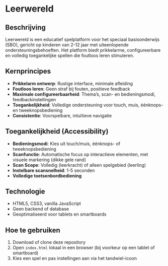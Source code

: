# Leerwereld

## Beschrijving
Leerwereld is een educatief spelplatform voor het speciaal basisonderwijs (SBO), gericht op kinderen van 2-12 jaar met uiteenlopende ondersteuningsbehoeften. Het platform biedt prikkelarme, configureerbare en volledig toegankelijke spellen die foutloos leren stimuleren.

## Kernprincipes
- **Prikkelarm ontwerp**: Rustige interface, minimale afleiding
- **Foutloos leren**: Geen straf bij fouten, positieve feedback
- **Maximale configureerbaarheid**: Thema’s, scan- en bedieningsmodi, feedbackinstellingen
- **Toegankelijkheid**: Volledige ondersteuning voor touch, muis, éénknops- en tweeknopsbediening
- **Consistentie**: Voorspelbare, intuïtieve navigatie

## Toegankelijkheid (Accessibility)
- **Bedieningsmodi**: Kies uit touch/muis, éénknops- of tweeknopsbediening
- **Scanfunctie**: Automatische focus op interactieve elementen, met visuele markering (dikke gele rand)
- **Scan Scope**: Volledig (leerkracht) of alleen spelgebied (leerling)
- **Instelbare scansnelheid**: 1-5 seconden
- **Volledige toetsenbordbediening**

## Technologie
- HTML5, CSS3, vanilla JavaScript
- Geen backend of database
- Geoptimaliseerd voor tablets en smartboards

## Hoe te gebruiken
1. Download of clone deze repository
2. Open `index.html` lokaal in een browser (bij voorkeur op een tablet of smartboard)
3. Kies een spel en pas instellingen aan via het tandwiel-icoon

